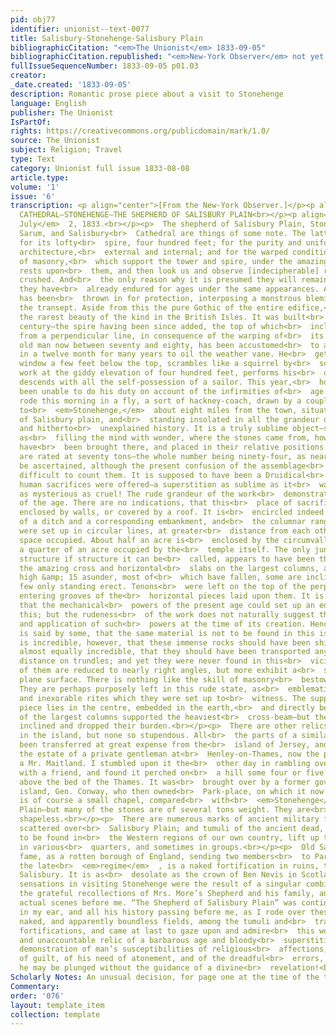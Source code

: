 ```yaml
---
pid: obj77
identifier: unionist--text-0077
title: Salisbury-Stonehenge-Salisbury Plain
bibliographicCitation: "<em>The Unionist</em> 1833-09-05"
bibliographicCitation.republished: "<em>New-York Observer</em> not yet researched"
fullIssueSequenceNumber: 1833-09-05 p01.03
creator: 
_date.created: '1833-09-05'
description: Romantic prose piece about a visit to Stonehenge
language: English
publisher: The Unionist
IsPartOf: 
rights: https://creativecommons.org/publicdomain/mark/1.0/
source: The Unionist
subject: Religion; Travel
type: Text
category: Unionist full issue 1833-08-08
article.type: 
volume: '1'
issue: '6'
transcription: <p align="center">[From the New-York Observer.]</p><p align="center">  SALISBURY
  CATHEDRAL—STONEHENGE—THE SHEPHERD OF SALISBURY PLAIN<br></p><p align="right">  <em>Salisbury,
  July</em>  2, 1833.<br></p><p>  The shepherd of Salisbury Plain, Stonehenge, Old
  Sarum, and Salisbury<br>  Cathedral are things of some note. The latter is distinguished
  for its lofty<br>  spire, four hundred feet; for the purity and uniformity of its
  architecture,<br>  external and internal; and for the warped condition of the columns
  of masonry,<br>  which support the tower and spire, under the amazing weight that
  rests upon<br>  them, and then look us and observe [indecipherable] ready to be
  crushed. And<br>  the only reason why it is presumed they will remain, is because
  they have<br>  already endured for ages under the same appearances. An extra fixture
  has been<br>  thrown in for protection, interposing a monstrous blemish in the perspective<br>  of
  the transept. Aside from this the pure Gothic of the entire edifice,<br>  constitutes
  the rarest beauty of the kind in the British Isles. It was built<br>  in the thirteenth
  century—the spire having been since added, the top of which<br>  inclines 22 inches
  from a perpendicular line, in consequence of the warping of<br>  its supports. An
  old man now between seventy and eighty, has been accustomed<br>  to ascend once
  in a twelve month for many years to oil the weather vane. He<br>  gets out at a
  window a few feet below the top, scrambles like a squirrel by<br>  some iron net
  work at the giddy elevation of four hundred feet, performs his<br>  office, and
  descends with all the self-possession of a sailor. This year,<br>  however, he has
  been unable to do his duty on account of the infirmities of<br>  age.<br></p><p>  I
  rode this morning in a fly, a sort of hackney-coach, drawn by a couple of<br>  mules,
  to<br>  <em>Stonehenge,</em>  about eight miles from the town, situated in the heart
  of Salisbury plain, and<br>  standing insolated in all the grandeur of its mysterious
  and hitherto<br>  unexplained history. It is a truly sublime object—sublime in itself,
  as<br>  filling the mind with wonder, where the stones came from, how they could
  have<br>  been brought there, and placed in their relative positions! The heaviest<br>  columns
  are rated at seventy tons—the whole number being ninety-four, as near<br>  as can
  be ascertained, although the present confusion of the assemblage<br>  renders it
  difficult to count them. It is supposed to have been a Druidical<br>  temple, where
  human sacrifices were offered—a superstition as sublime as it<br>  was diabolical,
  as mysterious as cruel! The rude grandeur of the work<br>  demonstrates the barbarity
  of the age. There are no indications, that this<br>  place of sacrifice was ever
  enclosed by walls, or covered by a roof. It is<br>  encircled indeed by the traces
  of a ditch and a corresponding embankment, and<br>  the columnar ranges of stones
  were set up in circular lines, at greater<br>  distance from each other than the
  space occupied. About half an acre is<br>  enclosed by the circumvallation, and
  a quarter of an acre occupied by the<br>  temple itself. The only junction of the
  structure if structure it can be<br>  called, appears to have been the resting of
  the amazing cross and horizontal<br>  slabs on the largest columns, about 20 ft.
  high &amp; 15 asunder, most of<br>  which have fallen, some are inclined, and a
  few only standing erect. Tenons<br>  were left on the top of the perpendicular columns,
  entering grooves of the<br>  horizontal pieces laid upon them. It is barely possible,
  that the mechanical<br>  powers of the present age could set up an edifice like
  this; but the rudeness<br>  of the work does not naturally suggest the knowledge
  and application of such<br>  powers at the time of its creation. Hence the wonder.<br></p><p>  It
  is said by some, that the same material is not to be found in this island.<br>  It
  is incredible, however, that these immense rocks should have been shipped;<br>  and
  almost equally incredible, that they should have been transported any<br>  considerable
  distance on trundles; and yet they were never found in this<br>  vicinity. Many
  of them are reduced to nearly right angles, but more exhibit a<br>  smooth, or properly
  plane surface. There is nothing like the skill of masonry<br>  bestowed upon them.
  They are perhaps purposely left in this rude state, as<br>  emblematic of the stern
  and inexorable rites which they were set up to<br>  witness. The supposed altar
  piece lies in the centre, embedded in the earth,<br>  and directly behind it two
  of the largest columns supported the heaviest<br>  cross-beam—but the columns have
  inclined and dropped their burden.<br></p><p>  There are other relics of the kind
  in the island, but none so stupendous. All<br>  the parts of a similar temple have
  been transferred at great expense from the<br>  island of Jersey, and set up on
  the estate of a private gentleman at<br>  Henley-on-Thames, now the property of
  a Mr. Maitland. I stumbled upon it the<br>  other day in rambling over the grounds
  with a friend, and found it perched on<br>  a hill some four or five hundred feet
  above the bed of the Thames. It was<br>  brought over by a former governor of the
  island, Gen. Conway, who then owned<br>  Park-place, on which it now stands. It
  is of course a small chapel, compared<br>  with<br>  <em>Stonehenge</em>  on Salisbury
  Plain—but many of the stones are of several tons weight. They are<br>  rude and
  shapeless.<br></p><p>  There are numerous marks of ancient military fortifications,
  scattered over<br>  Salisbury Plain; and tumuli of the ancient dead, such as are
  to be found in<br>  the Western regions of our own country, lift up their heads
  in various<br>  quarters, and sometimes in groups.<br></p><p>  Old Sarum, of recent
  fame, as a rotten borough of England, sending two members<br>  to Parliament under
  the late<br>  <em>regime</em>  , is a naked fortification in ruins, two miles from
  Salisbury. It is as<br>  desolate as the crown of Ben Nevis in Scotland.<br></p><p>  My
  sensations in visiting Stonehenge were the result of a singular combination<br>  of
  the grateful recollections of Mrs. More’s Shepherd and his family, and of<br>  the
  actual scenes before me. “The Shepherd of Salisbury Plain” was continually<br>  ringing
  in my ear, and all his history passing before me, as I rode over these<br>  undulating,
  naked, and apparently boundless fields, among the tumuli and<br>  traces of ancient
  fortifications, and came at last to gaze upon and admire<br>  this wonder-exciting
  and unaccountable relic of a barbarous age and bloody<br>  superstition. What a
  demonstration of man’s susceptibilities of religious<br>  affections, of a sense
  of guilt, of his need of atonement, and of the dreadful<br>  errors, into which
  he may be plunged without the guidance of a divine<br>  revelation!<br></p>
Scholarly Notes: An unusual decision, for page one at the time of the trial. The full-on
Commentary: 
order: '076'
layout: template_item
collection: template
---
```

